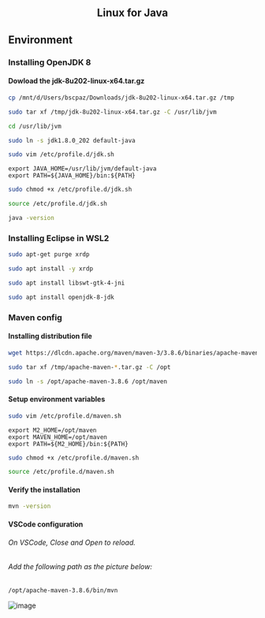 <h2 align="center">Linux for Java</h2>

## Environment

### Installing OpenJDK 8

#### Dowload the jdk-8u202-linux-x64.tar.gz

```bash
cp /mnt/d/Users/bscpaz/Downloads/jdk-8u202-linux-x64.tar.gz /tmp
```

```bash
sudo tar xf /tmp/jdk-8u202-linux-x64.tar.gz -C /usr/lib/jvm
```

```bash
cd /usr/lib/jvm
```

```bash
sudo ln -s jdk1.8.0_202 default-java
```

```bash
sudo vim /etc/profile.d/jdk.sh
```

```file
export JAVA_HOME=/usr/lib/jvm/default-java
export PATH=${JAVA_HOME}/bin:${PATH}
```

```bash
sudo chmod +x /etc/profile.d/jdk.sh
```

```bash
source /etc/profile.d/jdk.sh
```

```bash
java -version
```

### Installing Eclipse in WSL2

```bash
sudo apt-get purge xrdp
```

```bash
sudo apt install -y xrdp
```

```bash
sudo apt install libswt-gtk-4-jni
```
```bash
sudo apt install openjdk-8-jdk
```

### Maven config

#### Installing distribution file

```bash
wget https://dlcdn.apache.org/maven/maven-3/3.8.6/binaries/apache-maven-3.8.6-bin.tar.gz -P /tmp
```

```bash
sudo tar xf /tmp/apache-maven-*.tar.gz -C /opt
```

```bash
sudo ln -s /opt/apache-maven-3.8.6 /opt/maven
```

#### Setup environment variables

```bash
sudo vim /etc/profile.d/maven.sh
```

```file
export M2_HOME=/opt/maven
export MAVEN_HOME=/opt/maven
export PATH=${M2_HOME}/bin:${PATH}
```

```bash
sudo chmod +x /etc/profile.d/maven.sh
```

```bash
source /etc/profile.d/maven.sh
```

#### Verify the installation

```bash
mvn -version
```

#### VSCode configuration

###### On VSCode, Close and Open to reload.
###### Add the following path as the picture below:

```bash
/opt/apache-maven-3.8.6/bin/mvn
```

![image](https://user-images.githubusercontent.com/9732874/179816973-fea7dee0-e628-4b6e-92a4-b48b5b4f788c.png)

